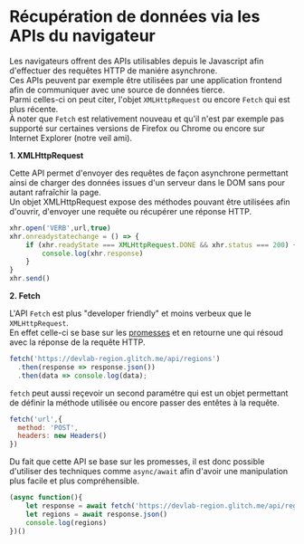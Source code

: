 # Récupération de données via les APIs du navigateur
Les navigateurs offrent des APIs utilisables depuis le Javascript afin d'effectuer des requêtes HTTP de maniére asynchrone. <br/>
Ces APIs peuvent par exemple être utilisées par une application frontend afin de communiquer avec une source de données tierce.<br/>
Parmi celles-ci on peut citer, l'objet ``XMLHttpRequest`` ou encore ``Fetch`` qui est plus récente.<br/>
À noter que ``Fetch`` est relativement nouveau et qu'il n'est par exemple pas supporté sur certaines versions de Firefox ou Chrome ou encore sur Internet Explorer (notre veil ami).

 **1. XMLHttpRequest**<br/>
 
Cette API permet d'envoyer des requêtes de façon asynchrone permettant ainsi de charger des données issues d'un serveur dans le DOM sans pour autant rafraîchir la page. <br/>
Un objet XMLHttpRequest expose des méthodes pouvant être utilisées afin d'ouvrir, d'envoyer une requête ou récupérer une réponse HTTP.
```javascript
xhr.open('VERB',url,true)
xhr.onreadystatechange = () => {
	if (xhr.readyState === XMLHttpRequest.DONE && xhr.status === 200) {
		console.log(xhr.response)
	}
}
xhr.send()
```
 **2. Fetch**<br/>
 
 L'API ``Fetch`` est plus "developer friendly" et moins verbeux que le ``XMLHttpRequest``. <br/>
 En effet celle-ci se base sur les [promesses](https://developer.mozilla.org/en-US/docs/Web/JavaScript/Reference/Global_Objects/Promise) et en retourne une qui résoud avec la réponse de la requête HTTP. 
```javascript
fetch('https://devlab-region.glitch.me/api/regions')
  .then(response => response.json())
  .then(data => console.log(data);
```
`fetch` peut aussi reçevoir un second paramétre qui est un objet permettant de définir la méthode utilisée ou encore passer des entêtes à la requête.
```javascript
fetch('url',{
  method: 'POST',
  headers: new Headers()	
})
```
Du fait que cette API se base sur les promesses, il est donc possible d'utiliser des techniques comme ``async/await`` afin d'avoir une manipulation plus facile et plus compréhensible. 
```javascript
(async function(){
	let response = await fetch('https://devlab-region.glitch.me/api/regions')
	let regions = await response.json()
	console.log(regions)
})()
```